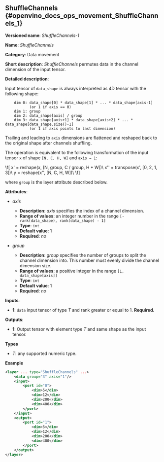 ## ShuffleChannels <a name="ShuffleChannels"></a> {#openvino_docs_ops_movement_ShuffleChannels_1}

**Versioned name**: *ShuffleChannels-1*

**Name**: *ShuffleChannels*

**Category**: Data movement

**Short description**: *ShuffleChannels* permutes data in the channel dimension of the input tensor.

**Detailed description**:

Input tensor of `data_shape` is always interpreted as 4D tensor with the following shape:

        dim 0: data_shape[0] * data_shape[1] * ... * data_shape[axis-1]
               (or 1 if axis == 0)
        dim 1: group
        dim 2: data_shape[axis] / group
        dim 3: data_shape[axis+1] * data_shape[axis+2] * ... * data_shape[data_shape.size()-1]
               (or 1 if axis points to last dimension)


Trailing and leading to `axis` dimensions are flattened and reshaped back to the original shape after channels shuffling.


The operation is equivalent to the following transformation of the input tensor `x` of shape `[N, C, H, W]` and `axis = 1`:

\f[
x' = reshape(x, [N, group, C / group, H * W])\\
x'' = transpose(x', [0, 2, 1, 3])\\
y = reshape(x'', [N, C, H, W])\\
\f]

where `group` is the layer attribute described below.

**Attributes**:

* *axis*

  * **Description**: *axis* specifies the index of a channel dimension.
  * **Range of values**: an integer number in the range `[-rank(data_shape), rank(data_shape) - 1]`
  * **Type**: `int`
  * **Default value**: 1
  * **Required**: *no*

* *group*

  * **Description**: *group* specifies the number of groups to split the channel dimension into. This number must evenly divide the channel dimension size.
  * **Range of values**: a positive integer in the range `[1, data_shape[axis]]`
  * **Type**: `int`
  * **Default value**: 1
  * **Required**: *no*

**Inputs**:

*   **1**: `data` input tensor of type *T* and rank greater or equal to 1. **Required.**

**Outputs**:

*   **1**: Output tensor with element type *T* and same shape as the input tensor.

**Types**

* *T*: any supported numeric type.

**Example**

```xml
<layer ... type="ShuffleChannels" ...>
    <data group="3" axis="1"/>
    <input>
        <port id="0">
            <dim>5</dim>
            <dim>12</dim>
            <dim>200</dim>
            <dim>400</dim>
        </port>
    </input>
    <output>
        <port id="1">
            <dim>5</dim>
            <dim>12</dim>
            <dim>200</dim>
            <dim>400</dim>
        </port>
    </output>
</layer>
```
